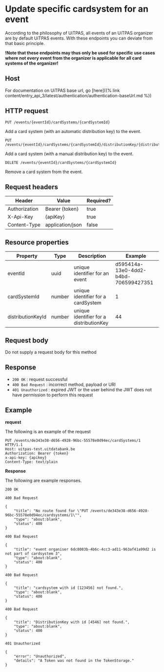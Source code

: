 ---
---

# Update specific cardsystem for an event

According to the philosophy of UiTPAS, all events of an UiTPAS organizer are by default UiTPAS events. With these endpoints you can deviate from that basic principle. 

**!Note that these endpoints may thus only be used for specific use cases where not every event from the organizer is applicable for all card systems of the organizer!**

## Host

 For documentation on UiTPAS base url, go [here]({% link content/entry_api_3/latest/authentication/authentication-baseUrl.md %})

## HTTP request

```
PUT /events/{eventId}/cardSystems/{cardSystemId}
```
Add a card system (with an automatic distribution key) to the event.

```
PUT /events/{eventId}/cardSystems/{cardSystemId}/distributionKey/{distributionKeyId}
```
Add a card system (with a manual distribution key) to the event.

```
DELETE /events/{eventId}/cardSystems/{cardSystemId}
```
Remove a card system from the event.

## Request headers

| Header        | Value            | Required? |
| ------------- | ---------------- | --------- |
| Authorization | Bearer {token}   | true      |
| X-Api-Key     | {apiKey}         | true      |
| Content-Type  | application/json | false     |

## Resource properties

| Property | Type | Description | Example |
|--|--|--|--|
| eventId | uuid | unique identifier for an event | d595414a-13e0-4dd2-b4bd-706599427351 |
| cardSystemId | number | unique identifier for a cardSystem | 1 |
| distributionKeyId | number | unique identifier for a distributionKey | 44 |

## Request body

Do not supply a request body for this method

## Response

* `200 OK` : request successful
* `400 Bad Request` : incorrect method, payload or URI
* `401 Unauthorized` : expired JWT or the user behind the JWT does not have permission to perform this request

## Example

**request**

The following is an example of the request

```
PUT /events/de343e38-d656-4928-96bc-55578e0d94ec/cardSystems/1 HTTP/1.1
Host: uitpas-test.uitdatabank.be
Authorization: Bearer {token}
x-api-key: {apikey}
Content-Type: text/plain
```

**Response**

The following are example responses.

```
200 OK
```

```
400 Bad Request

{
    "title": "No route found for \"PUT /events/de343e38-d656-4928-96bc-55578e0d94ec/cardsystems/1\"",
    "type": "about:blank",
    "status": 400
}
```

```
400 Bad Request

{
    "title": "event organiser 6dc8083b-4b6c-4cc3-ad11-963af41a99d2 is not part of cardsystem 3",
    "type": "about:blank",
    "status": 400
}
```

```
400 Bad Request

{
    "title": "cardsystem with id [123456] not found.",
    "type": "about:blank",
    "status": 400
}
```
```
400 Bad Request

{
    "title": "DistributionKey with id [4546] not found.",
    "type": "about:blank",
    "status": 400
}
```

```
401 Unauthorized

{
    "error": "Unauthorized",
    "details": "A Token was not found in the TokenStorage."
}
```
